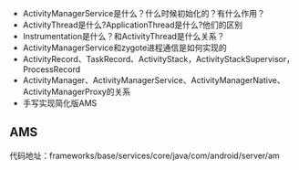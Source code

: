 - ActivityManagerService是什么？什么时候初始化的？有什么作用？
- ActivityThread是什么?ApplicationThread是什么?他们的区别
- Instrumentation是什么？和ActivityThread是什么关系？
- ActivityManagerService和zygote进程通信是如何实现的
- ActivityRecord、TaskRecord、ActivityStack，ActivityStackSupervisor，ProcessRecord
- ActivityManager、ActivityManagerService、ActivityManagerNative、ActivityManagerProxy的关系
- 手写实现简化版AMS



## AMS

代码地址：frameworks/base/services/core/java/com/android/server/am